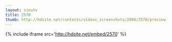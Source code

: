 ```yaml
---
layout: sieutv
title: 2570
thumb: http://hdsite.net/contents/videos_screenshots/2000/2570/preview_360p.mp4.jpg
---
```

{% include iframe src='http://hdsite.net/embed/2570' %}
 

